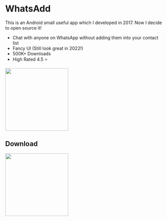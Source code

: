 # WhatsAdd

This is an Android small useful app which I developed in 2017. Now I decide to open source it!

- Chat with anyone on WhatsApp without adding them into your contact list
- Fancy UI (Still look great in 2022!)
- 500K+ Downloads
- High Rated 4.5 ⭐

<img src="https://user-images.githubusercontent.com/1336778/197503449-e7bc0231-3571-4d1e-bf4d-b3a911a2693a.jpg" width=200 />

## Download

[<img src="https://play.google.com/intl/en_us/badges/images/generic/en_badge_web_generic.png" width="200" />](https://play.google.com/store/apps/details?id=net.louislam.whatsadd&pcampaignid=MKT-Other-global-all-co-prtnr-py-PartBadge-Mar2515-1)
